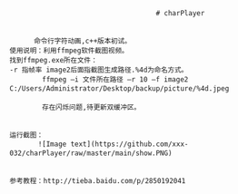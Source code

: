                                         # charPlayer
                                        
                                        
          命令行字符动画,c++版本初试。
    使用说明：利用ffmpeg软件截图视频。
    找到ffmpeg.exe所在文件：
    -r 指帧率 image2后面指截图生成路径.%4d为命名方式。
            ffmpeg –i 文件所在路径 –r 10 –f image2 C:/Users/Administrator/Desktop/backup/picture/%4d.jpeg 
            
            存在闪烁问题,待更新双缓冲区。
          
          
    运行截图：
           ![Image text](https://github.com/xxx-032/charPlayer/raw/master/main/show.PNG)
          
          
    参考教程：http://tieba.baidu.com/p/2850192041
